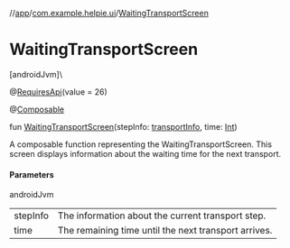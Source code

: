 //[app](../../index.md)/[com.example.helpie.ui](index.md)/[WaitingTransportScreen](-waiting-transport-screen.md)

# WaitingTransportScreen

[androidJvm]\

@[RequiresApi](https://developer.android.com/reference/kotlin/androidx/annotation/RequiresApi.html)(value = 26)

@[Composable](https://developer.android.com/reference/kotlin/androidx/compose/runtime/Composable.html)

fun [WaitingTransportScreen](-waiting-transport-screen.md)(stepInfo: [transportInfo](../com.example.helpie/transport-info/index.md), time: [Int](https://kotlinlang.org/api/latest/jvm/stdlib/kotlin/-int/index.html))

A composable function representing the WaitingTransportScreen. This screen displays information about the waiting time for the next transport.

#### Parameters

androidJvm

| | |
|---|---|
| stepInfo | The information about the current transport step. |
| time | The remaining time until the next transport arrives. |
